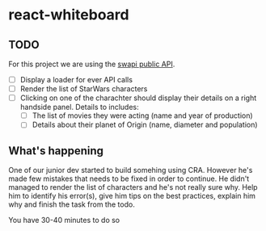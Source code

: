 # react-whiteboard

## TODO

For this project we are using the [swapi public API](https://swapi.co/).

- [ ] Display a loader for ever API calls
- [ ] Render the list of StarWars characters
- [ ] Clicking on one of the charachter should display their details on a right handside panel. Details to includes:
  - [ ] The list of movies they were acting (name and year of production)
  - [ ] Details about their planet of Origin (name, diameter and population)

## What's happening

One of our junior dev started to build somehing using CRA. However he's made few mistakes that needs to be fixed in order to continue.
He didn't managed to render the list of characters and he's not really sure why. Help him to identify his error(s), give him tips on the best practices, explain him why and finish the task from the todo.

You have 30-40 minutes to do so